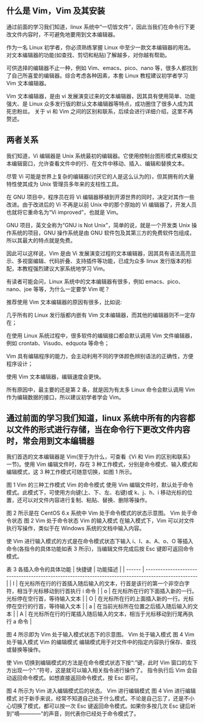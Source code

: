 ## 什么是 Vim，Vim 及其安装

通过前面的学习我们知道，linux 系统中“一切皆文件”，因此当我们在命令行下更改文件内容时，不可避免地要用到文本编辑器。

作为一名 Linux 初学者，你必须熟练掌握 Linux 中至少一款文本编辑器的用法。对文本编辑器的功能(如查找、剪切和粘贴)了解越多，对你越有帮助。

可供选择的编辑器不止一种，例如 Vim、emacs、pico、nano 等，很多人都找到了自己所喜爱的编辑器。综合考虑各种因素，本套 Linux 教程建议初学者学习 Vim 文本编辑器。

Vim 文本编辑器，是由 vi 发展演变过来的文本编辑器，因其具有使用简单、功能强大、是 Linux 众多发行版的默认文本编辑器等特点，成功圈住了很多人成为其死忠粉丝。
关于 vi 和 Vim 之间的区别和联系，后续会进行详细介绍，这里不再赘述。

## 两者关系

我们知道，Vi 编辑器是 Unix 系统最初的编辑器。它使用控制台图形模式来模拟文本编辑窗口，允许查看文件中的行、在文件中移动、插入、编辑和替换文本。

尽管 Vi 可能是世界上复杂的编辑器(讨厌它的人是这么认为的)，但其拥有的大量特性使其成为 Unix 管理员多年来的支柱性工具。

在 GNU 项目中，程序员在将 Vi 编辑器移植到开源世界的同时，决定对其作一些改进。由于改进后的 Vi 不再是以前 Unix 中的那个原始的 Vi 编辑器了，开发人员也就将它重命名为&ldquo;Vi improved&rdquo;，也就是 Vim。

GNU 项目，英文全称为&ldquo;GNU is Not Unix&rdquo;，简单的说，就是一个开发类 Unix 操作系统的项目，GNU 操作系统是由 GNU 软件包及其第三方的免费软件包组成，所以其最大的特点就是免费。

因此可以这样说，Vim 是由 Vi 发展演变过程的文本编辑器，因其具有语法高亮显示、多视窗编辑、代码折叠、支持插件等功能，已成为众多 linux 发行版本的标配，本教程强烈建议大家系统地学习 Vim。

有读者可能会问，Linux 系统中的文本编辑器有很多，例如 emacs、pico、nano、joe 等等，为什么一定要学 Vim 呢？

推荐使用 Vim 文本编辑器的原因有很多，比如说:

几乎所有的 Linux 发行版都内嵌有 Vim 文本编辑器，而其他的编辑器则不一定存在；

在使用 Linux 系统过程中，很多软件的编辑接口都会默认调用 Vim 文件编辑器，例如 crontab、Visudo、edquota 等命令；

Vim 具有编辑程序的能力，会主动利用不同的字体颜色辨别语法的正确性，方便程序设计；

使用 Vim 文本编辑器，编辑速度会更快。

所有原因中，最主要的还是第 2 条，就是因为有太多 Linux 命令会默认调用 Vim 作为编辑数据的接口，所以建议初学者学会 Vim。

## 通过前面的学习我们知道，linux 系统中所有的内容都以文件的形式进行存储，当在命令行下更改文件内容时，常会用到文本编辑器

我们首选的文本编辑器是 Vim(至于为什么，可查看《Vi 和 Vim 的区别和联系》一节)。使用 Vim 编辑文件时，存在 3 种工作模式，分别是命令模式、输入模式和编辑模式，这 3 种工作模式可随意切换，如图 1 所示。

图 1 Vim 的三种工作模式
Vim 的命令模式
使用 Vim 编辑文件时，默认处于命令模式。此模式下，可使用方向键(上、下、左、右键)或 k、j、h、i 移动光标的位置，还可以对文件内容进行复制、粘贴、替换、删除等操作。

图 2 所示是在 CentOS 6.x 系统中 Vim 处于命令模式的状态示意图。
Vim 处于命令状态
图 2 Vim 处于命令状态
Vim 的输入模式
在输入模式下，Vim 可以对文件执行写操作，类似于在 Windows 系统的文档中输入内容。

使 Vim 进行输入模式的方式是在命令模式状态下输入 i、I、a、A、o、O 等插入命令(各指令的具体功能如表 3 所示)，当编辑文件完成后按 Esc 键即可返回命令模式。

表 3 各插入命令的具体功能
| 快捷键 | 功能描述 |
| ------ | --------------------------------------------------------------------------------------------------- |
| I | 在光标所在行的行首插入随后输入的文本，行首是该行的第一个非空白字符，相当于光标移动到行首执行 i 命令 |
| o | 在光标所在行的下面插入新的一行。光标停在空行首，等待输入文本 |
| O | 在光标所在行的上面插入新的一行。光标停在空行的行首，等待输入文本 |
| a | 在当前光标所在位置之后插入随后输入的文本 |
| A | 在光标所在行的行尾插入随后输入的文本，相当于光标移动到行尾再执行 a 命令 |

图 4 所示即为 Vim 处于输入模式状态下的示意图。
Vim 处于输入模式
图 4 Vim 处于输入模式
Vim 的编辑模式
编辑模式用于对文件中的指定内容执行保存、查找或替换等操作。

使 Vim 切换到编辑模式的方法是在命令模式状态下按“:”键，此时 Vim 窗口的左下方出现一个“:”符号，这是就可以输入相关指令进行操作了。
指令执行后 Vim 会自动返回命令模式。如想直接返回命令模式，按 Esc 即可。

图 4 所示为 Vim 进入编辑模式后的状态。
Vim 进行编辑模式
图 4 Vim 进行编辑模式
对于新手来说，经常不知道自己处于什么模式。不论是自己忘了，还是不小心切换了模式，都可以按一次 Esc 键返回命令模式。如果你多按几次 Esc 键后听到"嘀————"的声音，则代表你已经处于命令模式了。
